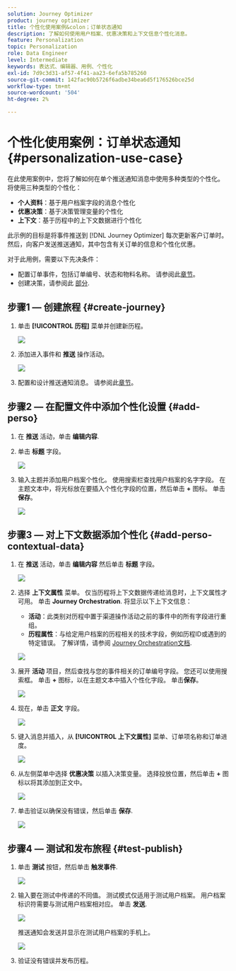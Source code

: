 ```yaml
---
solution: Journey Optimizer
product: journey optimizer
title: 个性化使用案例&colon；订单状态通知
description: 了解如何使用用户档案、优惠决策和上下文信息个性化消息。
feature: Personalization
topic: Personalization
role: Data Engineer
level: Intermediate
keywords: 表达式、编辑器、用例、个性化
exl-id: 7d9c3d31-af57-4f41-aa23-6efa5b785260
source-git-commit: 142fac90b5726f6adbe34bea6d5f176526bce25d
workflow-type: tm+mt
source-wordcount: '504'
ht-degree: 2%

---
```


# 个性化使用案例：订单状态通知 {#personalization-use-case}

在此使用案例中，您将了解如何在单个推送通知消息中使用多种类型的个性化。 将使用三种类型的个性化：

* **个人资料**：基于用户档案字段的消息个性化
* **优惠决策**：基于决策管理变量的个性化
* **上下文**：基于历程中的上下文数据进行个性化

此示例的目标是将事件推送到 [!DNL Journey Optimizer] 每次更新客户订单时。 然后，向客户发送推送通知，其中包含有关订单的信息和个性化优惠。

对于此用例，需要以下先决条件：

* 配置订单事件，包括订单编号、状态和物料名称。 请参阅此[章节](../event/about-events.md)。
* 创建决策，请参阅此 [部分](../offers/offer-activities/create-offer-activities.md).

## 步骤1 — 创建旅程 {#create-journey}

1. 单击 **[!UICONTROL 历程]** 菜单并创建新历程。

   ![](assets/perso-uc4.png)

1. 添加进入事件和 **推送** 操作活动。

   ![](assets/perso-uc5.png)

1. 配置和设计推送通知消息。 请参阅此[章节](../push/create-push.md)。

## 步骤2 — 在配置文件中添加个性化设置 {#add-perso}

1. 在 **推送** 活动，单击 **编辑内容**.

1. 单击 **标题** 字段。

   ![](assets/perso-uc2.png)

1. 输入主题并添加用户档案个性化。 使用搜索栏查找用户档案的名字字段。 在主题文本中，将光标放在要插入个性化字段的位置，然后单击 **+** 图标。 单击&#x200B;**保存**。

   ![](assets/perso-uc3.png)

## 步骤3 — 对上下文数据添加个性化 {#add-perso-contextual-data}

1. 在 **推送** 活动，单击 **编辑内容** 然后单击 **标题** 字段。

   ![](assets/perso-uc9.png)

1. 选择 **上下文属性** 菜单。 仅当历程将上下文数据传递给消息时，上下文属性才可用。 单击 **Journey Orchestration**. 将显示以下上下文信息：

   * **活动**：此类别对历程中置于渠道操作活动之前的事件中的所有字段进行重组。
   * **历程属性**：与给定用户档案的历程相关的技术字段，例如历程ID或遇到的特定错误。 了解详情，请参阅 [Journey Orchestration文档](../building-journeys/expression/journey-properties.md).

   ![](assets/perso-uc10.png)

1. 展开 **活动** 项目，然后查找与您的事件相关的订单编号字段。 您还可以使用搜索框。 单击 **+** 图标，以在主题文本中插入个性化字段。 单击&#x200B;**保存**。

   ![](assets/perso-uc11.png)

1. 现在，单击 **正文** 字段。

   ![](assets/perso-uc12.png)

1. 键入消息并插入，从 **[!UICONTROL 上下文属性]** 菜单、订单项名称和订单进度。

   ![](assets/perso-uc13.png)

1. 从左侧菜单中选择 **优惠决策** 以插入决策变量。 选择投放位置，然后单击 **+** 图标以将其添加到正文中。

   ![](assets/perso-uc14.png)

1. 单击验证以确保没有错误，然后单击 **保存**.

   ![](assets/perso-uc15.png)

## 步骤4 — 测试和发布旅程 {#test-publish}

1. 单击 **测试** 按钮，然后单击 **触发事件**.

   ![](assets/perso-uc17.png)

1. 输入要在测试中传递的不同值。 测试模式仅适用于测试用户档案。 用户档案标识符需要与测试用户档案相对应。 单击 **发送**.

   ![](assets/perso-uc18.png)

   推送通知会发送并显示在测试用户档案的手机上。

   ![](assets/perso-uc19.png)

1. 验证没有错误并发布历程。
